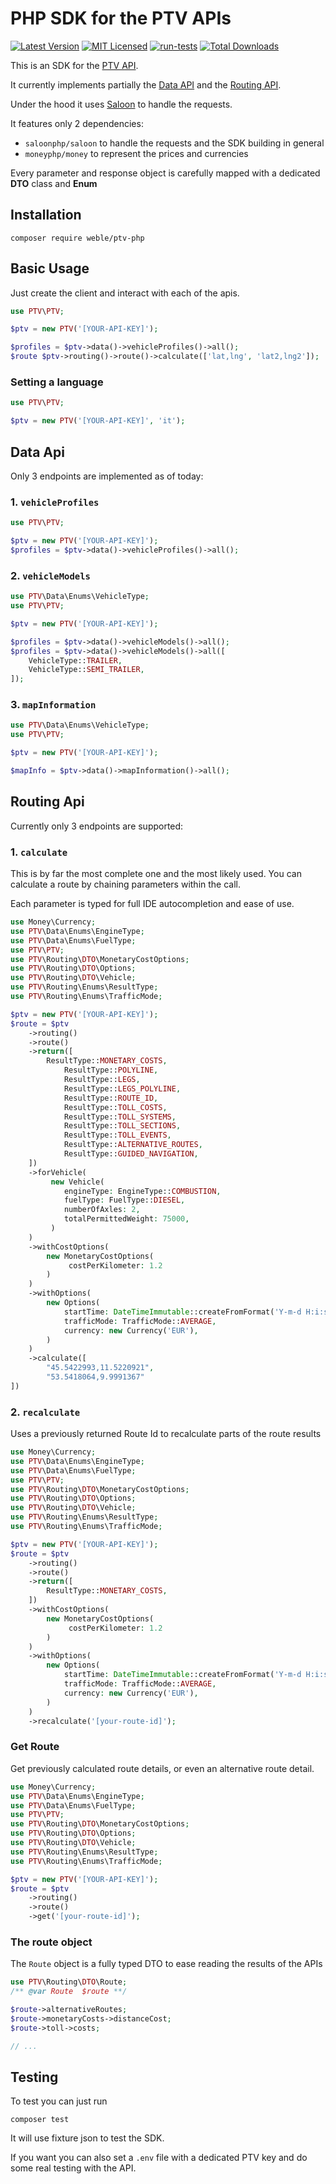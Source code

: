 # PHP SDK for the PTV APIs

[![Latest Version](https://img.shields.io/github/release/weble/ptv-php.svg?style=flat-square)](https://github.com/weble/ptv-php/releases)
[![MIT Licensed](https://img.shields.io/badge/license-MIT-brightgreen.svg?style=flat-square)](LICENSE.md)
[![run-tests](https://img.shields.io/github/actions/workflow/status/spatie/browsershot/run-tests.yml?label=tests&style=flat-square)](https://github.com/spatie/browsershot/actions)
[![Total Downloads](https://img.shields.io/packagist/dt/weble/ptv-php.svg?style=flat-square)](https://packagist.org/packages/weble/ptv-php)

This is an SDK for the [PTV API](https://developer.myptv.com/en).

It currently implements partially the [Data API](https://developer.myptv.com/en/documentation/data-api/data-api-reference) and the [Routing API](https://developer.myptv.com/en/documentation/routing-api/routing-api-reference).

Under the hood it uses [Saloon](https://docs.saloon.dev/) to handle the requests.

It features only 2 dependencies:
- `saloonphp/saloon` to handle the requests and the SDK building in general
- `moneyphp/money` to represent the prices and currencies

Every parameter and response object is carefully mapped with a dedicated **DTO** class and **Enum**

## Installation

`composer require weble/ptv-php`

## Basic Usage

Just create the client and interact with each of the apis.

```php
use PTV\PTV;

$ptv = new PTV('[YOUR-API-KEY]');

$profiles = $ptv->data()->vehicleProfiles()->all();
$route $ptv->routing()->route()->calculate(['lat,lng', 'lat2,lng2']);
```

### Setting a language

```php
use PTV\PTV;

$ptv = new PTV('[YOUR-API-KEY]', 'it');
```

## Data Api

Only 3 endpoints are implemented as of today:

### 1. `vehicleProfiles`

```php
use PTV\PTV;

$ptv = new PTV('[YOUR-API-KEY]');
$profiles = $ptv->data()->vehicleProfiles()->all();
```
### 2. `vehicleModels`

```php
use PTV\Data\Enums\VehicleType;
use PTV\PTV;

$ptv = new PTV('[YOUR-API-KEY]');

$profiles = $ptv->data()->vehicleModels()->all();
$profiles = $ptv->data()->vehicleModels()->all([
    VehicleType::TRAILER,
    VehicleType::SEMI_TRAILER,
]);
```

### 3. `mapInformation`

```php
use PTV\Data\Enums\VehicleType;
use PTV\PTV;

$ptv = new PTV('[YOUR-API-KEY]');

$mapInfo = $ptv->data()->mapInformation()->all();
```

## Routing Api

Currently only 3 endpoints are supported:

### 1. `calculate`

This is by far the most complete one and the most likely used.
You can calculate a route by chaining parameters within the call.

Each parameter is typed for full IDE autocompletion and ease of use.

```php
use Money\Currency;
use PTV\Data\Enums\EngineType;
use PTV\Data\Enums\FuelType;
use PTV\PTV;
use PTV\Routing\DTO\MonetaryCostOptions;
use PTV\Routing\DTO\Options;
use PTV\Routing\DTO\Vehicle;
use PTV\Routing\Enums\ResultType;
use PTV\Routing\Enums\TrafficMode;

$ptv = new PTV('[YOUR-API-KEY]');
$route = $ptv
    ->routing()
    ->route()
    ->return([
        ResultType::MONETARY_COSTS,
            ResultType::POLYLINE,
            ResultType::LEGS,
            ResultType::LEGS_POLYLINE,
            ResultType::ROUTE_ID,
            ResultType::TOLL_COSTS,
            ResultType::TOLL_SYSTEMS,
            ResultType::TOLL_SECTIONS,
            ResultType::TOLL_EVENTS,
            ResultType::ALTERNATIVE_ROUTES,
            ResultType::GUIDED_NAVIGATION,
    ])
    ->forVehicle(
         new Vehicle(
            engineType: EngineType::COMBUSTION,
            fuelType: FuelType::DIESEL,
            numberOfAxles: 2,
            totalPermittedWeight: 75000,
         )
    )
    ->withCostOptions(
        new MonetaryCostOptions(
             costPerKilometer: 1.2
        )
    )
    ->withOptions(
        new Options(
            startTime: DateTimeImmutable::createFromFormat('Y-m-d H:i:s', '2025-01-01 09:00:00'),
            trafficMode: TrafficMode::AVERAGE,
            currency: new Currency('EUR'),
        )
    )
    ->calculate([
        "45.5422993,11.5220921",
        "53.5418064,9.9991367"
])
```
### 2. `recalculate`

Uses a previously returned Route Id to recalculate parts of the route results

```php
use Money\Currency;
use PTV\Data\Enums\EngineType;
use PTV\Data\Enums\FuelType;
use PTV\PTV;
use PTV\Routing\DTO\MonetaryCostOptions;
use PTV\Routing\DTO\Options;
use PTV\Routing\DTO\Vehicle;
use PTV\Routing\Enums\ResultType;
use PTV\Routing\Enums\TrafficMode;

$ptv = new PTV('[YOUR-API-KEY]');
$route = $ptv
    ->routing()
    ->route()
    ->return([
        ResultType::MONETARY_COSTS,
    ])
    ->withCostOptions(
        new MonetaryCostOptions(
             costPerKilometer: 1.2
        )
    )
    ->withOptions(
        new Options(
            startTime: DateTimeImmutable::createFromFormat('Y-m-d H:i:s', '2025-01-01 09:00:00'),
            trafficMode: TrafficMode::AVERAGE,
            currency: new Currency('EUR'),
        )
    )
    ->recalculate('[your-route-id]');
```

### Get Route

Get previously calculated route details, or even an alternative route detail.

```php
use Money\Currency;
use PTV\Data\Enums\EngineType;
use PTV\Data\Enums\FuelType;
use PTV\PTV;
use PTV\Routing\DTO\MonetaryCostOptions;
use PTV\Routing\DTO\Options;
use PTV\Routing\DTO\Vehicle;
use PTV\Routing\Enums\ResultType;
use PTV\Routing\Enums\TrafficMode;

$ptv = new PTV('[YOUR-API-KEY]');
$route = $ptv
    ->routing()
    ->route()
    ->get('[your-route-id]');
```

### The route object

The `Route` object is a fully typed DTO to ease reading the results of the APIs

```php
use PTV\Routing\DTO\Route;
/** @var Route  $route **/

$route->alternativeRoutes;
$route->monetaryCosts->distanceCost;
$route->toll->costs;

// ...
```
## Testing

To test you can just run 

`composer test`

It will use fixture json to test the SDK.

If you want you can also set a `.env` file with a dedicated PTV key and do some real testing with the API.

